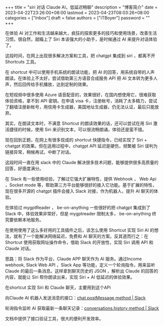 ﻿+++
title = "siri 对话 Claude AI，低延迟畅聊"
description = "博客简介"
date = 2023-04-22T23:26:00+08:00
lastmod = 2023-04-23T08:03:26+08:00
categories = ["Inbox"]
draft = false
authors = ["iTBoyer"]
password = ""
+++

在体验 AI 对工作和生活越来越大，疯狂的探索更多的技巧和使用场景，改善生活习惯。很自然，就瞄上了 Siri 本该强大的小助手，是时候通过 AI 来提升对话体验了。 

这段时间，在网上出现很多解决方案和工具，把 chatgpt 集成到 siri ，都离不开 Shortcuts 工具。 

在 shortcut 中可以使用手机系统的朗读功能，把 AI 的回答，用系统自带的人声朗读。在体验上不太好，尝试借助第三方语音合成服务 API 把 AI 文本转为更多人声，然后回传给手机播放，达到定制的效果。 

在短视频中很多使用 Azure 语音配音的，效果很好，在国内想使用它，很难获取体验资格，拿不到 API 密钥。在申请 visa 卡，注册帐号，消耗了太多精力，尝试了翻墙注册新帐号，用信用卡生成器，美国地址生成器，仍无法认证，最后只能放弃。 

其实，在朗读文本时，不满意 Shortcut 的朗读效果的话，还可以尝试在用  Siri 激活捷径的时候，使用 Siri 来识别文本，可以很流畅朗诵，体验还是蛮不错。 

现在回到正题，在网上有很多现成的 shortcut 快捷指令，已经实现了 Siri + chatgpt 的效果。但在适用过程中，chatgpt API 延迟是硬伤，频繁被 Siri 误判为链接异常，稍候再试，中断了对话。 

这段时间一直在用 slack 中的 Claude 解决很多技术问题，能够提供很多高质量的回答，好感度满分。 

在 Slack 有一些使用经验，了解过它强大扩展特性，提供 Webhook ， Web Api ，Socket mode 等，帮助第三方平台能够很好的接入它功能。基于扩展的特性，现在很多开源的 chatgpt 插件会接入 Slack 对接，作为机器人，提升 AI 聊天的体验。 

在体验过 mygptReader ， be-on-anything 一些很好的把 chatgpt 集成到了 Slack 中，体验效果非常好，但是 mygptreader 限制太多， be-on-anything 终究要依赖本地服务。 

在使用使用了这么多好用的工具插件之后，该怎么使用 Shortcut 实现 Siri AI 的想法，就有了一个能解决网络延迟，免费和 AI 聊天的方案。反其道而行之：在 Shortcut 使用获取网址操作命令，借助 Slack 的开放性，实现 Siri 调用 API 和 Claude 对话。 

思路：将 Slack 作为平台，Claude APP 聊天作为 AI 服务。通过Income webhook, Slack Web API ，Slack App 等功能，定义一个轮询指令，用来监听 Claude 的最后一条消息。这样拿到聊天历史的 JSON ，解析出 Claude 的回答的内容，就能让 Siri 帮你朗读出来，实现 Siri + AI 低延迟的体验效果。 

在shortcut 实现 Siri 和 Claude 聊天，主要用到这个APi 

向Claude AI 机器人发送消息的接口：[chat.postMessage method | Slack](https://api.slack.com/methods/chat.postMessage) 

轮询指令监听 AI 获取最新一条聊天记录：[conversations.history method | Slack](https://api.slack.com/methods/conversations.history/code) 

文档中提供了接口验证工具，很大的便利开发效率。 

